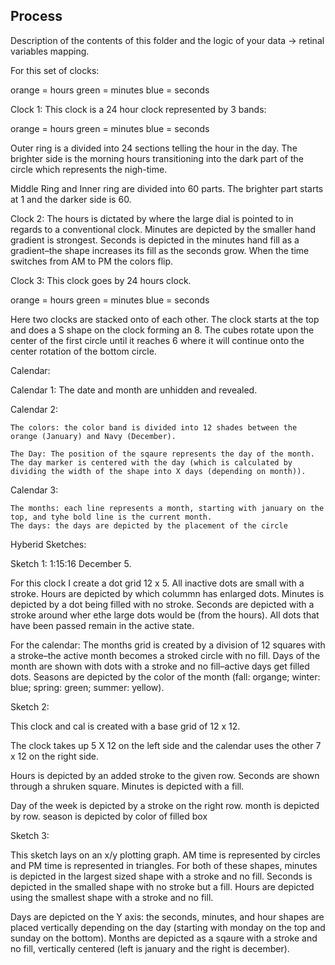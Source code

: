 ## Process

Description of the contents of this folder and the logic of your data → retinal variables mapping.

For this set of clocks:

orange = hours
green = minutes
blue = seconds


Clock 1: This clock is a 24 hour clock represented by 3 bands:

orange = hours
green = minutes
blue = seconds

Outer ring is a divided into 24 sections telling the hour in the day. The brighter side is the morning hours transitioning into the dark part of the circle which represents the nigh-time.

Middle Ring and Inner ring are divided into 60 parts. The brighter part starts at 1 and the darker side is 60.


Clock 2: The hours is dictated by where the large dial is pointed to in regards to a conventional clock. Minutes are depicted by the smaller hand gradient is strongest. Seconds is depicted in the minutes hand fill as a gradient–the shape increases its fill as the seconds grow. When the time switches from AM to PM the colors flip.


Clock 3: This clock goes by 24 hours clock.

orange = hours
green = minutes
blue = seconds

Here two clocks are stacked onto of each other. The clock starts at the top and does a S shape on the clock forming an 8. The cubes rotate upon the center of the first circle until it reaches 6 where it will continue onto the center rotation of the bottom circle.


Calendar:

Calendar 1: The date and month are unhidden and revealed.

Calendar 2:

	The colors: the color band is divided into 12 shades between the orange (January) and Navy (December).

	The Day: The position of the sqaure represents the day of the month. The day marker is centered with the day (which is calculated by dividing the width of the shape into X days (depending on month)).


Calendar 3:

	The months: each line represents a month, starting with january on the top, and tyhe bold line is the current month.
	The days: the days are depicted by the placement of the circle



Hyberid Sketches:

Sketch 1: 1:15:16 December 5.

For this clock I create a dot grid 12 x 5. All inactive dots are small with a stroke. Hours are depicted by which colummn has enlarged dots. Minutes is depicted by a dot being filled with no stroke. Seconds are depicted with a stroke around wher ethe large dots would be (from the hours). All dots that have  been passed remain in the active state.

For the calendar: The months grid is created by a division of 12 squares with a stroke–the active month becomes a stroked circle with no fill. Days of the month are shown with dots with a stroke and no fill–active days get filled dots. Seasons are depicted by the color of the month (fall: organge; winter: blue; spring: green; summer: yellow).

Sketch 2:

This clock and cal is created with a base grid of 12 x 12.

The clock takes up 5 X 12 on the left side and the calendar uses the other 7 x 12 on the right side.

Hours is depicted by an added stroke to the given row. Seconds are shown through a shruken square. Minutes is depicted with a fill.

Day of the week is depicted by a stroke on the right row. month is depicted by row. season is depicted by color of filled box


Sketch 3:

This sketch lays on an x/y plotting graph. AM time is represented by circles and PM time is represented in triangles. For both of these shapes, minutes is depicted in the largest sized shape with a stroke and no fill. Seconds is depicted in the smalled shape with no stroke but a fill. Hours are depicted using the smallest shape with a stroke and no fill.

Days are depicted on the Y axis: the seconds, minutes, and hour shapes are placed vertically depending on the day (starting with monday on the top and sunday on the bottom). Months are depicted as a sqaure with a stroke and no fill, vertically centered (left is january and the right is december).